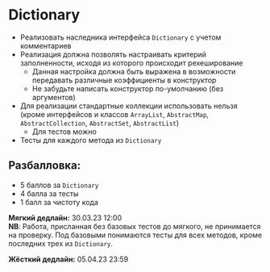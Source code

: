 # Dictionary

* Реализовать наследника интерфейса `Dictionary` с учетом комментариев
* Реализация должна позволять настраивать критерий заполненности, исходя из которого происходит рехеширование
   * Данная настройка должна быть выражена в возможности передавать различные коэффициенты в конструктор
   * Не забудьте написать конструктор по-умолчанию (без аргументов)
* Для реализации стандартные коллекции использовать нельзя (кроме интерфейсов и классов `ArrayList`, `AbstractMap`, `AbstractCollection`, `AbstractSet`, `AbstractList`)
   * Для тестов можно
* Тесты для каждого метода из `Dictionary`

## Разбалловка:
- 5 баллов за `Dictionary`
- 4 балла за тесты
- 1 балл за чистоту кода

**Мягкий дедлайн:** 30.03.23 12:00  
**NB**: Работа, присланная без базовых тестов до мягкого, не принимается на проверку. 
Под базовыми понимаются тесты для всех методов, кроме последних трех из `Dictionary`. 

**Жёсткий дедлайн:** 05.04.23 23:59
